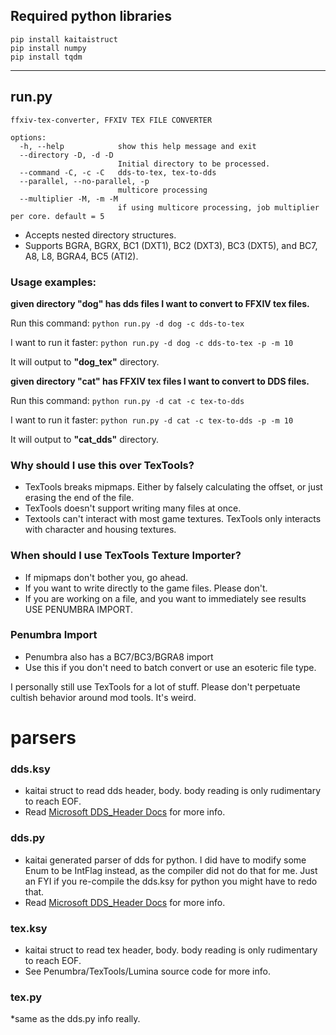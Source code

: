 ## Required python libraries

    pip install kaitaistruct
    pip install numpy
    pip install tqdm

---
## run.py
```
ffxiv-tex-converter, FFXIV TEX FILE CONVERTER

options:
  -h, --help            show this help message and exit
  --directory -D, -d -D
                        Initial directory to be processed.
  --command -C, -c -C   dds-to-tex, tex-to-dds
  --parallel, --no-parallel, -p
                        multicore processing
  --multiplier -M, -m -M
                        if using multicore processing, job multiplier per core. default = 5
```
* Accepts nested directory structures.
* Supports BGRA, BGRX, BC1 (DXT1), BC2 (DXT3), BC3 (DXT5), and BC7, A8, L8, BGRA4, BC5 (ATI2). 

### Usage examples:

**given directory "dog" has dds files I want to convert to FFXIV tex files.**

Run this command: `python run.py -d dog -c dds-to-tex`

I want to run it faster: `python run.py -d dog -c dds-to-tex -p -m 10`

It will output to **"dog_tex"** directory.

**given directory "cat" has FFXIV tex files I want to convert to DDS files.**

Run this command: `python run.py -d cat -c tex-to-dds`

I want to run it faster: `python run.py -d cat -c tex-to-dds -p -m 10`

It will output to **"cat_dds"** directory.

### Why should I use this over TexTools?
* TexTools breaks mipmaps. Either by falsely calculating the offset, or just erasing the end of the file.
* TexTools doesn't support writing many files at once.
* Textools can't interact with most game textures. TexTools only interacts with character and housing textures.

### When should I use TexTools Texture Importer?
* If mipmaps don't bother you, go ahead.
* If you want to write directly to the game files. Please don't.
* If you are working on a file, and you want to immediately see results USE PENUMBRA IMPORT.

### Penumbra Import
* Penumbra also has a BC7/BC3/BGRA8 import
* Use this if you don't need to batch convert or use an esoteric file type.

I personally still use TexTools for a lot of stuff. Please don't perpetuate cultish behavior around mod tools. It's weird.



# parsers

### dds.ksy

* kaitai struct to read dds header, body. body reading is only rudimentary to reach EOF.
* Read [Microsoft DDS_Header Docs](https://docs.microsoft.com/en-us/windows/win32/direct3ddds/dds-header) for more info.

### dds.py

* kaitai generated parser of dds for python. I did have to modify some Enum to be IntFlag instead, as the compiler did
  not do that for me. Just an FYI if you re-compile the dds.ksy for python you might have to redo that.
* Read [Microsoft DDS_Header Docs](https://docs.microsoft.com/en-us/windows/win32/direct3ddds/dds-header) for more info.

### tex.ksy

* kaitai struct to read tex header, body. body reading is only rudimentary to reach EOF.
* See Penumbra/TexTools/Lumina source code for more info.

### tex.py

*same as the dds.py info really.
